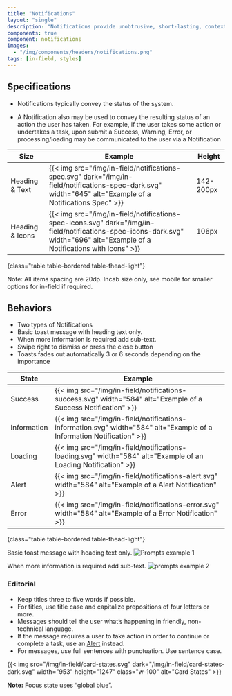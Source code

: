 ```yaml
---
title: "Notifications"
layout: "single"
description: "Notifications provide unobtrusive, short-lasting, contextual feedback to the user."
components: true
component: notifications
images:
  - "/img/components/headers/notifications.png"
tags: [in-field, styles]
---
```


## Specifications

- Notifications typically convey the status of the system.

- A Notification also may be used to convey the resulting status of an action the user has taken. For example, if the user takes some action or undertakes a task, upon submit a Success, Warning, Error, or processing/loading may be communicated to the user via a Notification

<!-- prettier-ignore-start -->
| Size            | Example                                                                                           | Height | 
| --------------- | ------------------------------------------------------------------------------------------------- |--------|
| Heading & Text  | {{< img src="/img/in-field/notifications-spec.svg" dark="/img/in-field/notifications-spec-dark.svg" width="645" alt="Example of a Notifications Spec" >}}   | 142-200px   | 
| Heading & Icons | {{< img src="/img/in-field/notifications-spec-icons.svg" dark="/img/in-field/notifications-spec-icons-dark.svg" width="696" alt="Example of a Notifications with Icons" >}} | 106px   | 
{class="table table-bordered table-thead-light"}
<!-- prettier-ignore-end -->

Note: All items spacing are 20dp. Incab size only, see mobile for smaller options for in-field if required.

## Behaviors

- Two types of Notifications
- Basic toast message with heading text only.
- When more information is required add sub-text.
- Swipe right to dismiss or press the close button
- Toasts fades out automatically 3 or 6 seconds depending on the importance

<!-- prettier-ignore-start -->
| State       | Example                                                                                                               |
| ----------- | --------------------------------------------------------------------------------------------------------------------- |
| Success     | {{< img src="/img/in-field/notifications-success.svg"  width="584" alt="Example of a Success Notification" >}}        |
| Information | {{< img src="/img/in-field/notifications-information.svg" width="584" alt="Example of a Information Notification" >}} |
| Loading     | {{< img src="/img/in-field/notifications-loading.svg"  width="584" alt="Example of an Loading Notification" >}}       |
| Alert       | {{< img src="/img/in-field/notifications-alert.svg" width="584" alt="Example of a Alert Notification" >}}             |
| Error       | {{< img src="/img/in-field/notifications-error.svg" width="584" alt="Example of a Error Notification" >}}             |
{class="table table-bordered table-thead-light"}
<!-- prettier-ignore-end -->

Basic toast message with heading text only.
![Prompts example 1](/img/in-field/notifications-example-1.svg)

When more information is required add sub-text.
![prompts example 2](/img/in-field/notifications-example-2.svg)

### Editorial

- Keep titles three to five words if possible.
- For titles, use title case and capitalize prepositions of four letters or more.
- Messages should tell the user what’s happening in friendly, non-technical language.
- If the message requires a user to take action in order to continue or complete a task, use an [Alert](/components/in-field/alerts/) instead.
- For messages, use full sentences with punctuation. Use sentence case.

{{< img src="/img/in-field/card-states.svg" dark="/img/in-field/card-states-dark.svg" width="953" height="1247" class="w-100" alt="Card States" >}}

**Note:** Focus state uses “global blue”.
